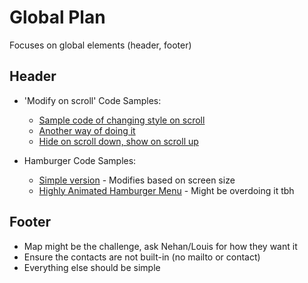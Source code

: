 # Global Plan

Focuses on global elements (header, footer)

## Header

- 'Modify on scroll' Code Samples:
  - [Sample code of changing style on scroll](https://codepen.io/DylanMacnab/pen/KVgGbK/)
  - [Another way of doing it](https://codepen.io/expressivemedia/pen/ORGqvq)
  - [Hide on scroll down, show on scroll up](https://codepen.io/oscarpas/pen/oNpLNx)

- Hamburger Code Samples:
  - [Simple version](https://codepen.io/sanketbodke/details/KKyoqyq) - Modifies based on screen size
  - [Highly Animated Hamburger Menu](https://codepen.io/krishandeep/pen/oNoXMwE) - Might be overdoing it tbh

## Footer

- Map might be the challenge, ask Nehan/Louis for how they want it
- Ensure the contacts are not built-in (no mailto or contact)
- Everything else should be simple
